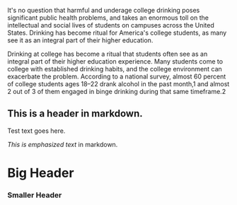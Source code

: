 It's no question that harmful and underage college drinking poses significant public health problems, and takes an enormous toll on the intellectual and social lives of students on campuses across the United States. Drinking has become ritual for America's college students, as many see it as an integral part of their higher education.


Drinking at college has become a ritual that students
often see as an integral part of their higher education
experience. Many students come to college
with established drinking habits, and the college
environment can exacerbate the problem. According to
a national survey, almost 60 percent of college students ages 18–22 drank alcohol in
the past month,1
 and almost 2 out of 3 of them engaged in binge drinking during that
same timeframe.2


## This is a header in markdown.
Test text goes here.

*This is emphasized text* in markdown.

# Big Header
### Smaller Header
